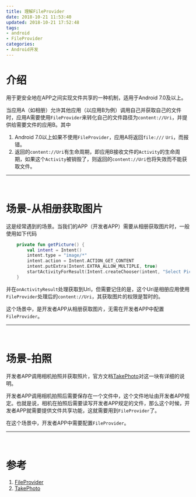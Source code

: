 ```yaml
---
title: 理解FileProvider
date: 2018-10-21 11:53:40
updated: 2018-10-21 17:52:48
tags:
- android
- FileProvider
categories:
- Android开发
---
```




# 介绍

用于更安全地在APP之间实现文件共享的一种机制，适用于Android 7.0及以上。

当应用A（如相册）允许其他应用（以应用B为例）调用自己并获取自己的文件时，应用A需要使用`FileProvider`来转化自己的文件路径为`content://Uri`，并提供给需要文件的应用B。其中

1. Android 7.0以上如果不使用`FileProvider`，应用A将返回`file:///` `Uri`，而报错。
2. 返回的`content://Uri`有生命周期，即应用B接收文件的`Activity`的生命周期，如果这个`Activity`被销毁了，则返回的`content://Uri`也将失效而不能获取文件。

-- -- --

<br>



# 场景-从相册获取图片

这是经常遇到的场景。当我们的APP（开发者APP）需要从相册获取图片时，一般使用如下代码

```kotlin
    private fun getPicture() {
        val intent = Intent()
        intent.type = "image/*"
        intent.action = Intent.ACTION_GET_CONTENT
        intent.putExtra(Intent.EXTRA_ALLOW_MULTIPLE, true)
        startActivityForResult(Intent.createChooser(intent, "Select Picture"), REQUEST_CODE_ADD_PICTURE)
    }
```

并在`onActivityResult`处理获取到Uri，但需要记住的是，这个Uri是相册应用使用`FileProvider`处理后的`content://Uri`，其获取图片的权限是暂时的。

这个场景中，是开发者APP从相册获取图片，无需在开发者APP中配置`FileProvider`。

-- -- --

<br>



# 场景-拍照

开发者APP调用相机拍照并获取照片，官方文档[TakePhoto](https://developer.android.com/training/camera/photobasics#kotlin)对这一块有详细的说明。

开发者APP调用相机拍照后需要保存在一个文件中，这个文件地址由开发者APP规定。也就是说，相机在拍照后需要读写开发者APP规定的文件，那么这个时候，开发者APP就需要提供文件共享功能，这就需要用到`FileProvider`了。

在这个场景中，开发者APP中需要配置`FileProvider`。

-- -- --

<br>



# 参考

1. [FileProvider](https://developer.android.com/reference/android/support/v4/content/FileProvider)
2. [TakePhoto](https://developer.android.com/training/camera/photobasics#kotlin)